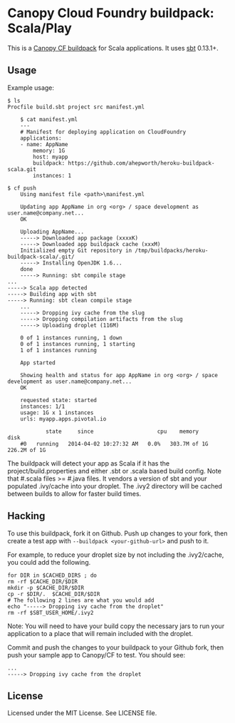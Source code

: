 Canopy Cloud Foundry buildpack: Scala/Play
==========================================

This is a [Canopy CF buildpack](https://github.com/cloudfoundry-community/cf-docs-contrib/wiki/Buildpacks) for Scala applications.
It uses [sbt](https://github.com/sbt/sbt/) 0.13.1+.

Usage
-----

Example usage:

    $ ls
    Procfile build.sbt project src manifest.yml

		$ cat manifest.yml
		---
		# Manifest for deploying application on CloudFoundry
		applications:
		- name: AppName
			memory: 1G
			host: myapp
			buildpack: https://github.com/ahepworth/heroku-buildpack-scala.git
			instances: 1
		
    $ cf push
		Using manifest file <path>\manifest.yml

		Updating app AppName in org <org> / space development as user.name@company.net...
		OK

		Uploading AppName...
		-----> Downloaded app package (xxxxK)
		-----> Downloaded app buildpack cache (xxxM)
		Initialized empty Git repository in /tmp/buildpacks/heroku-buildpack-scala/.git/
		-----> Installing OpenJDK 1.6...
		done
		-----> Running: sbt compile stage
    ...
    -----> Scala app detected
    -----> Building app with sbt
    -----> Running: sbt clean compile stage
		...
		-----> Dropping ivy cache from the slug
		-----> Dropping compilation artifacts from the slug
		-----> Uploading droplet (116M)

		0 of 1 instances running, 1 down
		0 of 1 instances running, 1 starting
		1 of 1 instances running

		App started

		Showing health and status for app AppName in org <org> / space development as user.name@company.net...
		OK

		requested state: started
		instances: 1/1
		usage: 1G x 1 instances
		urls: myapp.apps.pivotal.io

				state     since                    cpu    memory         disk
		#0   running   2014-04-02 10:27:32 AM   0.0%   303.7M of 1G   226.2M of 1G

The buildpack will detect your app as Scala if it has the project/build.properties and either .sbt or .scala based build config. Note that #.scala files >= #.java files. It vendors a version of sbt and your populated .ivy/cache into your droplet.  The .ivy2 directory will be cached between builds to allow for faster build times.

Hacking
-------

To use this buildpack, fork it on Github.  Push up changes to your fork, then create a test app with `--buildpack <your-github-url>` and push to it.

For example, to reduce your droplet size by not including the .ivy2/cache, you could add the following.

    for DIR in $CACHED_DIRS ; do 
    rm -rf $CACHE_DIR/$DIR 
    mkdir -p $CACHE_DIR/$DIR 
    cp -r $DIR/.  $CACHE_DIR/$DIR 
    # The following 2 lines are what you would add
    echo "-----> Dropping ivy cache from the droplet" 
    rm -rf $SBT_USER_HOME/.ivy2 
    
Note: You will need to have your build copy the necessary jars to run your application to a place that will remain included with the droplet.

Commit and push the changes to your buildpack to your Github fork, then push your sample app to Canopy/CF to test.  You should see:

    ...
    -----> Dropping ivy cache from the droplet

License
-------

Licensed under the MIT License. See LICENSE file.
